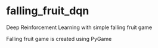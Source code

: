 # falling_fruit_dqn
Deep Reinforcement Learning with simple falling fruit game

Falling fruit game is created using PyGame
